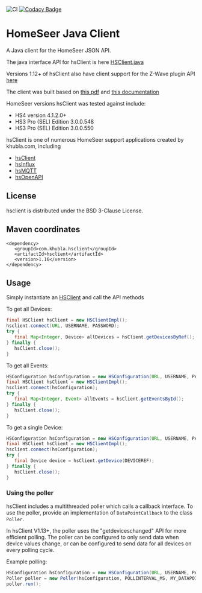 ![CI](https://github.com/teverett/hsclient/workflows/CI/badge.svg)
[![Codacy Badge](https://api.codacy.com/project/badge/Grade/8ed69ebaffaa4cf5a78a79d8ac5a3113)](https://www.codacy.com/manual/teverett/hsclient?utm_source=github.com&amp;utm_medium=referral&amp;utm_content=teverett/hsclient&amp;utm_campaign=Badge_Grade)


# HomeSeer Java Client


A Java client for the HomeSeer JSON API.

The java interface API for hsClient is here [HSClient.java](https://github.com/teverett/hsclient/blob/master/src/main/java/com/khubla/hsclient/HSClient.java)

Versions 1.12+ of hsClient also have client support for the Z-Wave plugin API [here](https://github.com/teverett/hsclient/blob/master/src/main/java/com/khubla/hsclient/plugins/zwave/ZWavePlugin.java)

The client was built based on [this pdf](https://homeseer.com/support/homeseer/HS3/hs3sdk.pdf) and [this documentation](https://docs.homeseer.com/display/HSPI/JSON+API)

HomeSeer versions hsClient was tested against include:

* HS4 version 4.1.2.0+
* HS3 Pro (SEL) Edition 3.0.0.548
* HS3 Pro (SEL) Edition 3.0.0.550

hsClient is one of numerous HomeSeer support applications created by khubla.com, including

* [hsClient](https://github.com/teverett/hsclient)
* [hsInflux](https://github.com/teverett/hsinflux)
* [hsMQTT](https://github.com/teverett/hsOpenAPI)
* [hsOpenAPI](https://github.com/teverett/hsOpenAPI)

## License

hsclient is distributed under the BSD 3-Clause License.

## Maven coordinates

```
<dependency>
   <groupId>com.khubla.hsclient</groupId>
   <artifactId>hsclient</artifactId>
   <version>1.16</version>
</dependency>
```


## Usage

Simply instantiate an [HSClient](https://github.com/teverett/hsclient/blob/master/src/main/java/com/khubla/hsclient/HSClient.java) and call the API methods

To get all Devices:

```java
final HSClient hsClient = new HSClientImpl();
hsclient.connect(URL, USERNAME, PASSWORD);
try {
   final Map<Integer, Device> allDevices = hsClient.getDevicesByRef();
} finally {
   hsClient.close();
}
```

To get all Events:

```java
HSConfiguration hsConfiguration = new HSConfiguration(URL, USERNAME, PASSWORD);
final HSClient hsClient = new HSClientImpl();
hsclient.connect(hsConfiguration);
try {
   final Map<Integer, Event> allEvents = hsClient.getEventsById();
} finally {
   hsClient.close();
}
```

To get a single Device:

```java
HSConfiguration hsConfiguration = new HSConfiguration(URL, USERNAME, PASSWORD);
final HSClient hsClient = new HSClientImpl();
hsclient.connect(hsConfiguration);
try {
   final Device device = hsClient.getDevice(DEVICEREF);
} finally {
   hsClient.close();
}
```

### Using the poller

hsClient includes a multithreaded poller which calls a callback interface. To use the poller, provide an implementation of `DataPointCallback` to the class `Poller`.

In hsClient V1.13+, the poller uses the "getdeviceschanged" API for more efficient polling.  The poller can be configured to only send data when device values change, or can be configured to send data for all devices on every polling cycle.

Example polling:

```java
HSConfiguration hsConfiguration = new HSConfiguration(URL, USERNAME, PASSWORD);
Poller poller = new Poller(hsConfiguration, POLLINTERVAL_MS, MY_DATAPOINTCALLBACK, THREADCOUNT, true);
poller.run();
```

